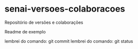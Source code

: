 ﻿# senai-versoes-colaboracoes
Repositório de versões e colaborações

Readme de exemplo

lembrei do comando: git commit
lembrei do comando: git status

